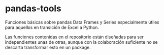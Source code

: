# pandas-tools
Funciones básicas sobre pandas Data Frames y Series especialmente útiles para aquellos en transición de Excel a Python.

Las funciones contenidas en el repositorio están diseñadas para ser independientes unas de otras, aunque con la colaboración suficiente no se descarta transformar esto en un package.
